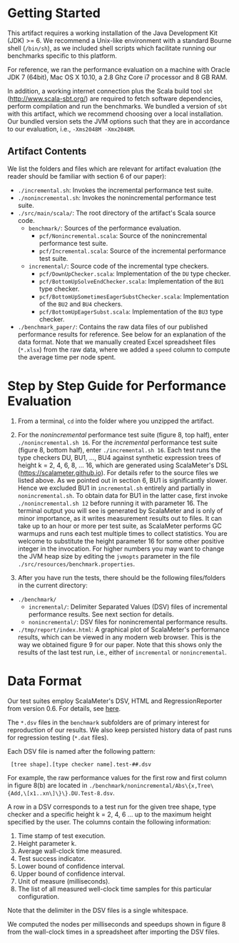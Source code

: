 # Getting Started

This artifact requires a working installation of the Java Development Kit (JDK) >= 6.
We recommend a Unix-like environment with a standard Bourne shell (`/bin/sh`),
as we included shell scripts which facilitate running our benchmarks specific
to this platform.

For reference, we ran the performance evaluation on a machine with Oracle JDK 7 (64bit), 
Mac OS X 10.10, a 2.8 Ghz Core i7 processor and 8 GB RAM.

In addition, a working internet connection plus the Scala build tool `sbt` (http://www.scala-sbt.org/) 
are required to fetch software dependencies, perform compilation and run the benchmarks. 
We bundled a version of `sbt` with this artifact,
which we recommend choosing over a local installation. Our bundled version sets
the JVM options such that they are in accordance to our evaluation, i.e., `-Xms2048M -Xmx2048M`.

## Artifact Contents

We list the folders and files which are relevant for artifact evaluation (the reader should be familiar with section 6 of our paper):

* `./incremental.sh`: Invokes the incremental performance test suite.
* `./nonincremental.sh`: Invokes the nonincremental performance test suite.
* `./src/main/scala/`: The root directory of the artifact's Scala source code.
  * `benchmark/`: Sources of the performance evaluation.
    * `pcf/Nonincremental.scala`: Source of the nonincremental performance test suite.
    * `pcf/Incremental.scala`: Source of the incremental performance test suite.
  * `incremental/`: Source code of the incremental type checkers.
    * `pcf/DownUpChecker.scala`: Implementation of the `DU` type checker.
    * `pcf/BottomUpSolveEndChecker.scala`: Implementation of the `BU1` type checker.
    * `pcf/BottomUpSometimesEagerSubstChecker.scala`: Implementation of the `BU2` and `BU4` checkers. 
    * `pcf/BottomUpEagerSubst.scala`: Implementation of the `BU3` type checker.
* `./benchmark_paper/`: Contains the raw data files of our published performance results for reference. See below for an explanation of the data format. 
Note that we manually created Excel spreadsheet files (`*.xlsx`) from the raw data, where we added a `speed` column to compute the average time per node spent.



# Step by Step Guide for Performance Evaluation

1. From a terminal, `cd` into the folder where you unzipped the artifact.

2. For the *nonincremental* performance test suite (figure 8, top half), enter
`./nonincremental.sh 16`. 
For the *incremental* performance test suite (figure 8, bottom half),
enter `./incremental.sh 16`. 
Each test runs the type checkers DU, BU1, ..., BU4 against synthetic expression trees of height k = 2, 4, 6, 8, ... 16,
which are generated using ScalaMeter's DSL (https://scalameter.github.io). For details refer to the source files we listed above. 
As we pointed out in section 6, BU1 is significantly slower. Hence we excluded BU1 in `incremental.sh` entirely
and partially in `nonincremental.sh`. To obtain data for BU1 in the latter case, first invoke `./nonincremental.sh 12`
before running it with parameter 16.
The terminal output you will see is generated by ScalaMeter and is only of minor importance,
as it writes measurement results out to files.
It can take up to an hour or more per test suite, as ScalaMeter performs GC warmups and runs each test
multiple times to collect statistics.
You are welcome to substitute the height parameter 16 for some other positive integer in the invocation. 
For higher numbers you may want to change the JVM heap size by editing the `jvmopts` parameter in the file `./src/resources/benchmark.properties`.

3. After you have run the tests, there should be the following files/folders in the current directory:
  * `./benchmark/`
    * `incremental/`: Delimiter Separated Values (DSV) files of incremental performance results. See next section for details.
    * `nonincremental/`: DSV files for nonincremental performance results.
  * `./tmp/report/index.html`: A graphical plot of ScalaMeter's performance results, which can be viewed in any modern web browser. This is the way we obtained figure 9 for our paper. 
Note that this shows only the results of the last test run, i.e., either of `incremental` or `nonincremental`.
   
# Data Format

Our test suites employ ScalaMeter's DSV, HTML and RegressionReporter from version 0.6. For details, 
see [here](https://scalameter.github.io/home/gettingstarted/0.5/reporters/index.html).

The `*.dsv` files in the `benchmark` subfolders are of primary interest for reproduction of our results.
We also keep persisted history data of past runs for regression testing (`*.dat` files).

Each DSV file is named after the following pattern:

     [tree shape].[type checker name].test-##.dsv

For example, the raw performance values for the first row and first column in figure 8(b) are located in 
`./benchmark/nonincremental/Abs\{x,Tree\{Add,\[x1..xn\]\}\}.DU.Test-8.dsv`.

A row in a DSV corresponds to a test run for the given tree shape, type checker and a specific 
height k = 2, 4, 6 ... up to the maximum height specified by the user. The columns contain the following information:

1. Time stamp of test execution.
2. Height parameter k.
3. Average wall-clock time measured.
4. Test success indicator.
5. Lower bound of confidence interval.
6. Upper bound of confidence interval.
7. Unit of measure (milliseconds).
8. The list of all measured well-clock time samples for this particular configuration.

Note that the delimiter in the DSV files is a single whitespace.

We computed the nodes per milliseconds and speedups shown in figure 8 from the wall-clock times 
in a spreadsheet after importing the DSV files.







